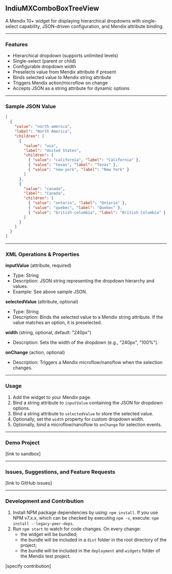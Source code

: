 ## IndiuMXComboBoxTreeView

A Mendix 10+ widget for displaying hierarchical dropdowns with single-select capability, JSON-driven configuration, and Mendix attribute binding.

---

### Features
- Hierarchical dropdown (supports unlimited levels)
- Single-select (parent or child)
- Configurable dropdown width
- Preselects value from Mendix attribute if present
- Binds selected value to Mendix string attribute
- Triggers Mendix action/microflow on change
- Accepts JSON as a string attribute for dynamic options

---

### Sample JSON Value
```json
[
  {
    "value": "north-america",
    "label": "North America",
    "children": [
      {
        "value": "usa",
        "label": "United States",
        "children": [
          { "value": "california", "label": "California" },
          { "value": "texas", "label": "Texas" },
          { "value": "new-york", "label": "New York" }
        ]
      },
      {
        "value": "canada",
        "label": "Canada",
        "children": [
          { "value": "ontario", "label": "Ontario" },
          { "value": "quebec", "label": "Quebec" },
          { "value": "british-columbia", "label": "British Columbia" }
        ]
      }
    ]
  }
]
```

---

### XML Operations & Properties

**inputValue** (attribute, required)
- Type: String
- Description: JSON string representing the dropdown hierarchy and values.
- Example: See above sample JSON.

**selectedValue** (attribute, optional)
- Type: String
- Description: Binds the selected value to a Mendix string attribute. If the value matches an option, it is preselected.

**width** (string, optional, default: "240px")
- Description: Sets the width of the dropdown (e.g., "240px", "100%").

**onChange** (action, optional)
- Description: Triggers a Mendix microflow/nanoflow when the selection changes.

---

### Usage
1. Add the widget to your Mendix page.
2. Bind a string attribute to `inputValue` containing the JSON for dropdown options.
3. Bind a string attribute to `selectedValue` to store the selected value.
4. Optionally, set the `width` property for custom dropdown width.
5. Optionally, bind a microflow/nanoflow to `onChange` for selection events.

---

### Demo Project
[link to sandbox]

---

### Issues, Suggestions, and Feature Requests
[link to GitHub issues]

---

### Development and Contribution

1. Install NPM package dependencies by using: `npm install`. If you use NPM v7.x.x, which can be checked by executing `npm -v`, execute: `npm install --legacy-peer-deps`.
2. Run `npm start` to watch for code changes. On every change:
    - the widget will be bundled;
    - the bundle will be included in a `dist` folder in the root directory of the project;
    - the bundle will be included in the `deployment` and `widgets` folder of the Mendix test project.

[specify contribution]
